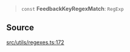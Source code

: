 > `const` **FeedbackKeyRegexMatch**: `RegExp`

## Source

[src/utils/regexes.ts:172](https://github.com/bhavjitChauhan/khan-api/blob/214cc6672777162cd3ec638a3ad3a22f7fe37e04/src/utils/regexes.ts#L172)
